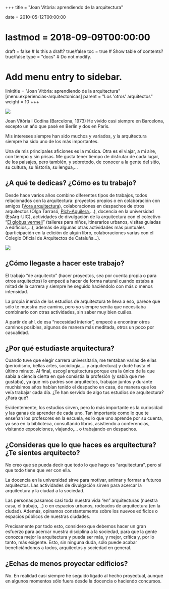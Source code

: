 +++
title = "Joan Vitòria: aprendiendo de la arquitectura"

date = 2010-05-12T00:00:00
# lastmod = 2018-09-09T00:00:00

draft = false  # Is this a draft? true/false
toc = true  # Show table of contents? true/false
type = "docs"  # Do not modify.

# Add menu entry to sidebar.
linktitle = "Joan Vitòria: aprendiendo de la arquitectura"
[menu.experiencias-arquitectonicas]
  parent = "Los 'otros' arquitectos"
  weight = 10
+++

![](/img/post/otros-arquitectos/joan-vitoria/caratula_joan_vitoria.png)

Joan Vitòria i Codina (Barcelona, 1973) He vivido casi siempre en Barcelona, excepto un año que pasé en Berlín y dos en París.

Mis intereses siempre han sido muchos y variados, y la arquitectura siempre ha sido uno de los más importantes.

Una de mis principales aficiones es la música. Otra es el viajar, a mi aire, con tiempo y sin prisas. Me gusta tener tiempo de disfrutar de cada lugar, de los paisajes, pero también, y sobretodo, de conocer a la gente del sitio, su cultura, su historia, su lengua,…

## ¿A qué te dedicas? ¿Cómo es tu trabajo?

Desde hace varios años combino diferentes tipos de trabajos, todos relacionados con la arquitectura: proyectos propios o en colaboración con amigos ([Vora arquitectura](http://www.vora.cat/)), colaboraciones en despachos de otros arquitectos (Olga Tarrasó, [Pich-Aguilera](http://picharchitects.com/),…), docencia en la universidad (EsArq-UIC), actividades de divulgación de la arquitectura con el colectivo “[El globus vermell](http://elglobusvermell.org)” (talleres para niños, itinerarios urbanos, visitas guiadas a edificios,…), además de algunas otras actividades más puntuales (participación en la edición de algún libro, colaboraciones varias con el Colegio Oficial de Arquitectos de Cataluña…).

![](/img/post/otros-arquitectos/joan-vitoria/itinerari.jpg)

## ¿Cómo llegaste a hacer este trabajo?

El trabajo “de arquitecto” (hacer proyectos, sea por cuenta propia o para otros arquitectos) lo empecé a hacer de forma natural cuando estaba a mitad de la carrera y siempre he seguido haciéndolo con más o menos intensidad.

La propia inercia de los estudios de arquitectura te lleva a eso, parece que sólo te muestra ese camino, pero yo siempre sentía que necesitaba combinarlo con otras actividades, sin saber muy bien cuáles.

A partir de ahí, de esa “necesidad interior”, empecé a encontrar otros caminos posibles, algunos de manera más meditada, otros un poco por casualidad.

## ¿Por qué estudiaste arquitectura?

Cuando tuve que elegir carrera universitaria, me tentaban varias de ellas (periodismo, bellas artes, sociología,… y arquitectura) y dudé hasta el último minuto. Al final, escogí arquitectura porque era la única de la que sabía a ciencia cierta en qué consistía la profesión (y sabía que me gustaba), ya que mis padres son arquitectos, trabajan juntos y durante muchísimos años habían tenido el despacho en casa, de manera que los veía trabajar cada día.
¿Te han servido de algo tus estudios de arquitectura? ¿Para qué?

Evidentemente, los estudios sirven, pero lo más importante es la curiosidad y las ganas de aprender de cada uno. Tan importante como lo que te enseñan los profesores en la escuela, es lo que uno aprende por su cuenta, ya sea en la biblioteca, consultando libros, asistiendo a conferencias, visitando exposiciones, viajando,… o trabajando en despachos.

## ¿Consideras que lo que haces es arquitectura? ¿Te sientes arquitecto?

No creo que se pueda decir que todo lo que hago es “arquitectura”, pero sí que todo tiene que ver con ella.

La docencia en la universidad sirve para motivar, animar y formar a futuros arquitectos. Las actividades de divulgación sirven para acercar la arquitectura y la ciudad a la sociedad.

Las personas pasamos casi toda nuestra vida “en” arquitecturas (nuestra casa, el trabajo,…) o en espacios urbanos, rodeados de arquitectura (en la ciudad). Además, opinamos constantemente sobre los nuevos edificios o espacios públicos de nuestras ciudades.

Precisamente por todo esto, considero que debemos hacer un gran esfuerzo para acercar nuestra disciplina a la sociedad, para que la gente conozca mejor la arquitectura y pueda ser más, y mejor, crítica y, por lo tanto, más exigente. Esto, sin ninguna duda, sólo puede acabar beneficiándonos a todos, arquitectos y sociedad en general.

## ¿Echas de menos proyectar edificios?

No. En realidad casi siempre he seguido ligado al hecho proyectual, aunque en algunos momentos sólo fuera desde la docencia o haciendo concursos.

